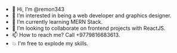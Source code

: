 - 👋 Hi, I’m @remon343
- 👀 I’m interested in being a web developer and graphics designer.
- 🌱 I’m currently learning MERN Stack.
- 💞️ I’m looking to collaborate on frontend projects with ReactJS.
- 📫 How to reach me? Call +9779816683613.
- 💥 I'm free to explode my skills. 

<!---
remon343/remon343 is a ✨ special ✨ repository because its `README.md` (this file) appears on your GitHub profile.
You can click the Preview link to take a look at your changes.
--->
